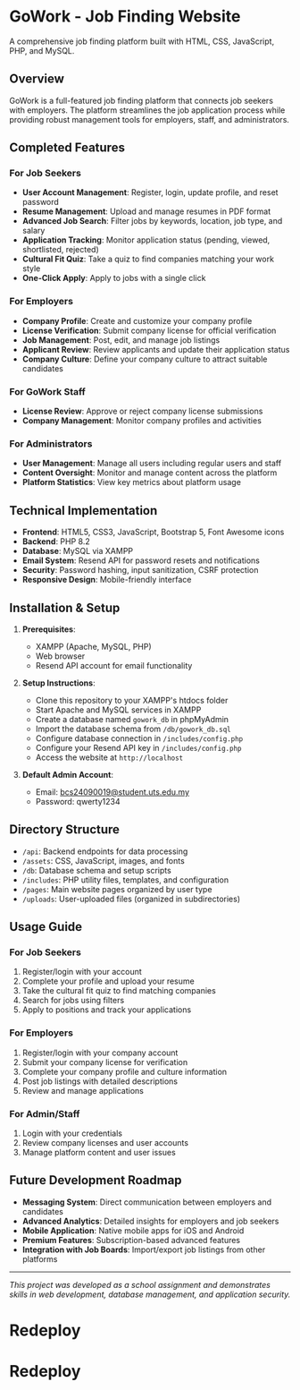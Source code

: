 # GoWork - Job Finding Website

A comprehensive job finding platform built with HTML, CSS, JavaScript, PHP, and MySQL.

## Overview

GoWork is a full-featured job finding platform that connects job seekers with employers. The platform streamlines the job application process while providing robust management tools for employers, staff, and administrators.

## Completed Features

### For Job Seekers
- **User Account Management**: Register, login, update profile, and reset password
- **Resume Management**: Upload and manage resumes in PDF format
- **Advanced Job Search**: Filter jobs by keywords, location, job type, and salary
- **Application Tracking**: Monitor application status (pending, viewed, shortlisted, rejected)
- **Cultural Fit Quiz**: Take a quiz to find companies matching your work style
- **One-Click Apply**: Apply to jobs with a single click

### For Employers
- **Company Profile**: Create and customize your company profile
- **License Verification**: Submit company license for official verification
- **Job Management**: Post, edit, and manage job listings
- **Applicant Review**: Review applicants and update their application status
- **Company Culture**: Define your company culture to attract suitable candidates

### For GoWork Staff
- **License Review**: Approve or reject company license submissions
- **Company Management**: Monitor company profiles and activities

### For Administrators
- **User Management**: Manage all users including regular users and staff
- **Content Oversight**: Monitor and manage content across the platform
- **Platform Statistics**: View key metrics about platform usage

## Technical Implementation

- **Frontend**: HTML5, CSS3, JavaScript, Bootstrap 5, Font Awesome icons
- **Backend**: PHP 8.2
- **Database**: MySQL via XAMPP
- **Email System**: Resend API for password resets and notifications
- **Security**: Password hashing, input sanitization, CSRF protection
- **Responsive Design**: Mobile-friendly interface

## Installation & Setup

1. **Prerequisites**:
   - XAMPP (Apache, MySQL, PHP)
   - Web browser
   - Resend API account for email functionality

2. **Setup Instructions**:
   - Clone this repository to your XAMPP's htdocs folder
   - Start Apache and MySQL services in XAMPP
   - Create a database named `gowork_db` in phpMyAdmin
   - Import the database schema from `/db/gowork_db.sql`
   - Configure database connection in `/includes/config.php`
   - Configure your Resend API key in `/includes/config.php`
   - Access the website at `http://localhost`

3. **Default Admin Account**:
   - Email: bcs24090019@student.uts.edu.my
   - Password: qwerty1234

## Directory Structure

- `/api`: Backend endpoints for data processing
- `/assets`: CSS, JavaScript, images, and fonts
- `/db`: Database schema and setup scripts
- `/includes`: PHP utility files, templates, and configuration
- `/pages`: Main website pages organized by user type
- `/uploads`: User-uploaded files (organized in subdirectories)

## Usage Guide

### For Job Seekers
1. Register/login with your account
2. Complete your profile and upload your resume
3. Take the cultural fit quiz to find matching companies
4. Search for jobs using filters
5. Apply to positions and track your applications

### For Employers
1. Register/login with your company account
2. Submit your company license for verification
3. Complete your company profile and culture information
4. Post job listings with detailed descriptions
5. Review and manage applications

### For Admin/Staff
1. Login with your credentials
2. Review company licenses and user accounts
3. Manage platform content and user issues

## Future Development Roadmap

- **Messaging System**: Direct communication between employers and candidates
- **Advanced Analytics**: Detailed insights for employers and job seekers
- **Mobile Application**: Native mobile apps for iOS and Android
- **Premium Features**: Subscription-based advanced features
- **Integration with Job Boards**: Import/export job listings from other platforms

---

*This project was developed as a school assignment and demonstrates skills in web development, database management, and application security.*
# Redeploy
# Redeploy
